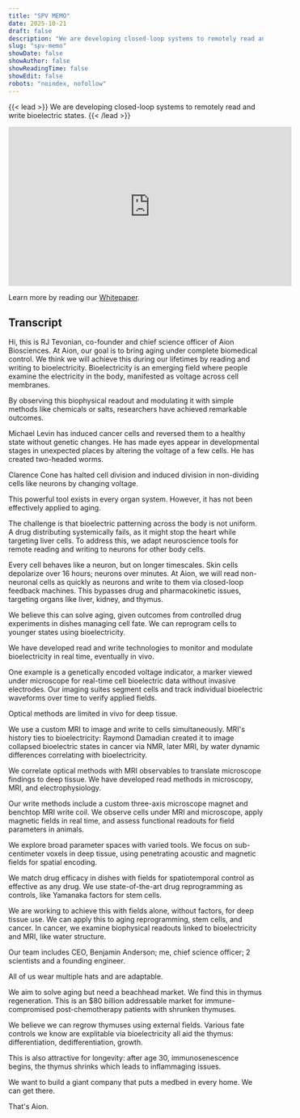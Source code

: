 ```yaml
---
title: "SPV MEMO"
date: 2025-10-21
draft: false
description: "We are developing closed-loop systems to remotely read and write bioelectric states."
slug: "spv-memo"
showDate: false
showAuthor: false
showReadingTime: false
showEdit: false
robots: "noindex, nofollow"
---
```

{{< lead >}}
We are developing closed-loop systems to remotely read and write bioelectric states.
{{< /lead >}}

<iframe width="560" height="315" src="https://www.youtube.com/embed/HR614g1jT4k" title="YouTube video player" frameborder="0" allow="accelerometer; autoplay; clipboard-write; encrypted-media; gyroscope; picture-in-picture; web-share" referrerpolicy="strict-origin-when-cross-origin" allowfullscreen></iframe>

Learn more by reading our [Whitepaper](https://www.aion.bio/aion.pdf).

## Transcript
Hi, this is RJ Tevonian, co-founder and chief science officer of Aion Biosciences.
At Aion, our goal is to bring aging under complete biomedical control.
We think we will achieve this during our lifetimes by reading and writing to bioelectricity.
Bioelectricity is an emerging field where people examine the electricity in the body, manifested as voltage across cell membranes.

By observing this biophysical readout and modulating it with simple methods like chemicals or salts, researchers have achieved remarkable outcomes.

Michael Levin has induced cancer cells and reversed them to a healthy state without genetic changes. He has made eyes appear in developmental stages in unexpected places by altering the voltage of a few cells. He has created two-headed worms.

Clarence Cone has halted cell division and induced division in non-dividing cells like neurons by changing voltage.

This powerful tool exists in every organ system. However, it has not been effectively applied to aging.

The challenge is that bioelectric patterning across the body is not uniform. A drug distributing systemically fails, as it might stop the heart while targeting liver cells. To address this, we adapt neuroscience tools for remote reading and writing to neurons for other body cells.

Every cell behaves like a neuron, but on longer timescales. Skin cells depolarize over 16 hours; neurons over minutes. At Aion, we will read non-neuronal cells as quickly as neurons and write to them via closed-loop feedback machines. This bypasses drug and pharmacokinetic issues, targeting organs like liver, kidney, and thymus.

We believe this can solve aging, given outcomes from controlled drug experiments in dishes managing cell fate. We can reprogram cells to younger states using bioelectricity.

We have developed read and write technologies to monitor and modulate bioelectricity in real time, eventually in vivo.

One example is a genetically encoded voltage indicator, a marker viewed under microscope for real-time cell bioelectric data without invasive electrodes. Our imaging suites segment cells and track individual bioelectric waveforms over time to verify applied fields.

Optical methods are limited in vivo for deep tissue.

We use a custom MRI to image and write to cells simultaneously. MRI's history ties to bioelectricity: Raymond Damadian created it to image collapsed bioelectric states in cancer via NMR, later MRI, by water dynamic differences correlating with bioelectricity.

We correlate optical methods with MRI observables to translate microscope findings to deep tissue. We have developed read methods in microscopy, MRI, and electrophysiology.

Our write methods include a custom three-axis microscope magnet and benchtop MRI write coil. We observe cells under MRI and microscope, apply magnetic fields in real time, and assess functional readouts for field parameters in animals.

We explore broad parameter spaces with varied tools. We focus on sub-centimeter voxels in deep tissue, using penetrating acoustic and magnetic fields for spatial encoding.

We match drug efficacy in dishes with fields for spatiotemporal control as effective as any drug. We use state-of-the-art drug reprogramming as controls, like Yamanaka factors for stem cells.

We are working to achieve this with fields alone, without factors, for deep tissue use. We can apply this to aging reprogramming, stem cells, and cancer. In cancer, we examine biophysical readouts linked to bioelectricity and MRI, like water structure.

Our team includes CEO, Benjamin Anderson; me, chief science officer; 2 scientists and a founding engineer.

All of us wear multiple hats and are adaptable.

We aim to solve aging but need a beachhead market. We find this in thymus regeneration. This is an $80 billion addressable market for immune-compromised post-chemotherapy patients with shrunken thymuses.

We believe we can regrow thymuses using external fields. Various fate controls we know are explitable via bioelectricity all aid the thymus: differentiation, dedifferentiation, growth.

This is also attractive for longevity: after age 30, immunosenescence begins, the thymus shrinks which leads to inflammaging issues.

We want to build a giant company that puts a medbed in every home.
We can get there.

That's Aion.